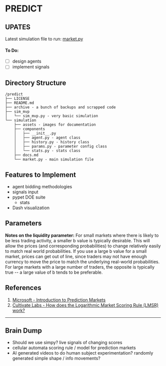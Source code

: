 # PREDICT

## UPATES
Latest simulation file to run: [market.py](https://github.com/alicexcai/predict/blob/main/simulation/market.py)

#### To Do:
- [ ] design agents
- [ ] implement signals

## Directory Structure

```
/predict
├── LICENSE
├── README.md
├── archive - a bunch of backups and scrapped code
├── sim_mvp
│   └── sim_mvp.py - very basic simulation
└── simulation
    ├── assets - images for documentation
    ├── components
    │   ├── __init__.py
    │   ├── agent.py - agent class
    │   ├── history.py - history class
    │   ├── params.py - parameter config class
    │   └── stats.py - stats class
    ├── docs.md
    └── market.py - main simulation file
```

## Features to Implement
* agent bidding methodologies 
* signals input
* pypet DOE suite
  * stats
* Dash visualization

## Parameters

**Notes on the liquidity parameter:**
For small markets where there is likely to be less trading activity, a smaller b value is typically desirable. This will allow the prices (and corresponding probabilities) to change relatively easily to match real world probabilities. If you use a large b value for a small market, prices can get out of line, since traders may not have enough currency to move the price to match the underlying real-world probabilities. For large markets with a large number of traders, the opposite is typically true -- a large value of b tends to be preferable.

## References
1. [Microsoft - Introduction to Prediction Markets](https://docs.microsoft.com/en-us/archive/msdn-magazine/2016/june/test-run-introduction-to-prediction-markets#the-four-key-prediction-market-equations)
2. [Cultivate Labs - How does the Logarithmic Market Scoring Rule (LMSR) work?](https://www.cultivatelabs.com/prediction-markets-guide/how-does-logarithmic-market-scoring-rule-lmsr-work)

----------
## Brain Dump

* Should we use simpy? live signals of changing scores
* cellular automata scoring rule / model for prediction markets
* AI generated videos to do human subject experimentation? randomly generated simple shape / info movements?
